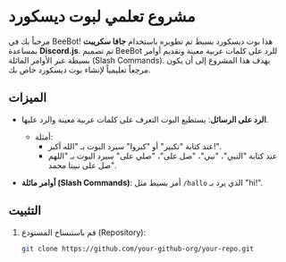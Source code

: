 # مشروع تعلمي لبوت ديسكورد

مرحباً بك في BeeBot! هذا بوت ديسكورد بسيط تم تطويره باستخدام **جافا سكريبت** بمساعدة **Discord.js**. تم تصميم BeeBot للرد على كلمات عربية معينة وتقديم أوامر بسيطة عبر الأوامر المائلة (Slash Commands). يهدف هذا المشروع إلى أن يكون مرجعاً تعليمياً لإنشاء بوت ديسكورد خاص بك.

## الميزات
- **الرد على الرسائل**: يستطيع البوت التعرف على كلمات عربية معينة والرد عليها.
  - أمثلة:
    - عند كتابة "تكبير" أو "كبروا" سيرد البوت بـ "الله أكبر!".
    - عند كتابة "النبي"، "نبي"، "صل على"، "صلي على" سيرد البوت بـ "اللهم صل على نبينا محمد".
    
- **أوامر مائلة (Slash Commands)**: أمر بسيط مثل `/hallo` الذي يرد بـ "hi!".

## التثبيت
1. قم باستنساخ المستودع (Repository):
   ```bash
   git clone https://github.com/your-github-org/your-repo.git
